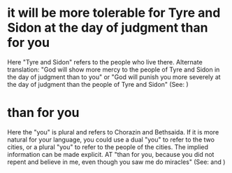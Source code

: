 
# it will be more tolerable for Tyre and Sidon at the day of judgment than for you
Here "Tyre and Sidon" refers to the people who live there. Alternate translation: "God will show more mercy to the people of Tyre and Sidon in the day of judgment than to you" or "God will punish you more severely at the day of judgment than the people of Tyre and Sidon" (See: )

# than for you
Here the "you" is plural and refers to Chorazin and Bethsaida. If it is more natural for your language, you could use a dual "you" to refer to the two cities, or a plural "you" to refer to the people of the cities. The implied information can be made explicit. AT "than for you, because you did not repent and believe in me, even though you saw me do miracles" (See:  and )